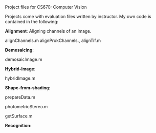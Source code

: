 Project files for CS670: Computer Vision

Projects come with evaluation files written by instructor. My own code is contained in the following:

**Alignment**: Aligning channels of an image.

alignChannels.m
alignProkChannels.,
alignTif.m

**Demosaicing**:

demosaicImage.m

**Hybrid-Image**:

hybridImage.m

**Shape-from-shading**:

prepareData.m

photometricStereo.m

getSurface.m

**Recognition**:



